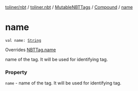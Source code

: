 [toliner/nbt](../../../index.md) / [toliner.nbt](../../index.md) / [MutableNBTTags](../index.md) / [Compound](index.md) / [name](./name.md)

# name

`val name: `[`String`](https://kotlinlang.org/api/latest/jvm/stdlib/kotlin/-string/index.html)

Overrides [NBTTag.name](../../-n-b-t-tag/name.md)

name of the tag. It will be used for identifying tag.

### Property

`name` - name of the tag. It will be used for identifying tag.